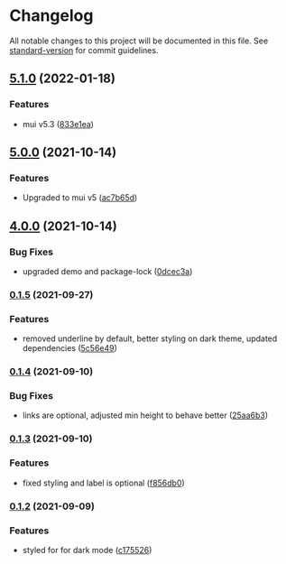 # Changelog

All notable changes to this project will be documented in this file. See [standard-version](https://github.com/conventional-changelog/standard-version) for commit guidelines.

## [5.1.0](https://github.com/claytonfbell/material-ui-markdown-rich-editor/compare/v5.0.0...v5.1.0) (2022-01-18)


### Features

* mui v5.3 ([833e1ea](https://github.com/claytonfbell/material-ui-markdown-rich-editor/commit/833e1ea7f60b173ddebb6df68f94ebf077c656d8))

## [5.0.0](https://github.com/claytonfbell/material-ui-markdown-rich-editor/compare/v4.0.0...v5.0.0) (2021-10-14)


### Features

* Upgraded to mui v5 ([ac7b65d](https://github.com/claytonfbell/material-ui-markdown-rich-editor/commit/ac7b65d22cf982c85dc413a8ad76d9955c12711b))

## [4.0.0](https://github.com/claytonfbell/material-ui-markdown-rich-editor/compare/v0.1.5...v4.0.0) (2021-10-14)


### Bug Fixes

* upgraded demo and package-lock ([0dcec3a](https://github.com/claytonfbell/material-ui-markdown-rich-editor/commit/0dcec3ac833a9eaa6a583b113fdb99b2fd8ad174))

### [0.1.5](https://github.com/claytonfbell/material-ui-markdown-rich-editor/compare/v0.1.4...v0.1.5) (2021-09-27)


### Features

* removed underline by default, better styling on dark theme, updated dependencies ([5c56e49](https://github.com/claytonfbell/material-ui-markdown-rich-editor/commit/5c56e493707b762d12a56a9af79ea241dd688a05))

### [0.1.4](https://github.com/claytonfbell/material-ui-markdown-rich-editor/compare/v0.1.3...v0.1.4) (2021-09-10)


### Bug Fixes

* links are optional, adjusted min height to behave better ([25aa6b3](https://github.com/claytonfbell/material-ui-markdown-rich-editor/commit/25aa6b351431872b0c92cd2ddc5086267bbf8e13))

### [0.1.3](https://github.com/claytonfbell/material-ui-markdown-rich-editor/compare/v0.1.2...v0.1.3) (2021-09-10)


### Features

* fixed styling and label is optional ([f856db0](https://github.com/claytonfbell/material-ui-markdown-rich-editor/commit/f856db0a72fbb4cc656baca5b77fd05781c3e2d5))

### [0.1.2](https://github.com/claytonfbell/material-ui-markdown-rich-editor/compare/v0.1.1...v0.1.2) (2021-09-09)


### Features

* styled for for dark mode ([c175526](https://github.com/claytonfbell/material-ui-markdown-rich-editor/commit/c175526070f286ee9316d026651e49b75e0d2bce))

